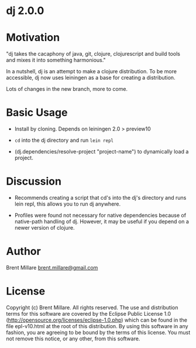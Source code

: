 # dj 2.0.0

# Motivation

"dj takes the cacaphony of java, git, clojure, clojurescript and build
tools and mixes it into something harmonious."

In a nutshell, dj is an attempt to make a clojure distribution. To be
more accessible, dj now uses leiningen as a base for creating a
distribution.

Lots of changes in the new branch, more to come.

# Basic Usage

 * Install by cloning. Depends on leiningen 2.0 > preview10

 * `cd` into the dj directory and run `lein repl`

 * (dj.dependencies/resolve-project "project-name") to dynamically
   load a project.

# Discussion

 * Recommends creating a script that cd's into the dj's directory and
   runs lein repl, this allows you to run dj anywhere.

 * Profiles were found not necessary for native dependencies because of
   native-path handling of dj. However, it may be useful if you depend
   on a newer version of clojure.

# Author

Brent Millare
brent.millare@gmail.com

# License

Copyright (c) Brent Millare. All rights reserved. The use and
distribution terms for this software are covered by the Eclipse Public
License 1.0 (http://opensource.org/licenses/eclipse-1.0.php) which can
be found in the file epl-v10.html at the root of this distribution. By
using this software in any fashion, you are agreeing to be bound by
the terms of this license. You must not remove this notice, or any
other, from this software.